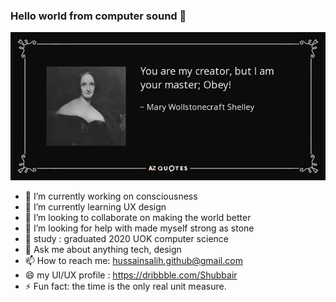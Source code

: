 ### Hello world from computer sound :wave:

![name-of-you-image](mary.jpg)

- 🔭 I’m currently working on consciousness
- 🌱 I’m currently learning UX design
- 👯 I’m looking to collaborate on making the world better
- 🤔 I’m looking for help with made myself strong as stone
- :school_satchel: study : graduated 2020 UOK computer science
- 💬 Ask me about anything tech, design
- 📫 How to reach me: hussainsalih.github@gmail.com
- 😄 my UI/UX profile : https://dribbble.com/Shubbair
- ⚡ Fun fact: the time is the only real unit measure.
